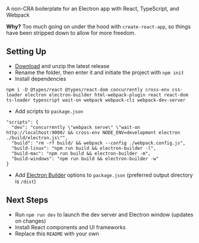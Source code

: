 A non-CRA boilerplate for an Electron app with React, TypeScript, and Webpack

**Why?** Too much going on under the hood with `create-react-app`, so things have been stripped down to allow for more freedom.

## Setting Up
* [Download](https://github.com/slashinfty/nocra-electron-ts/archive/refs/heads/main.zip) and unzip the latest release
* Rename the folder, then enter it and initiate the project with `npm init`
* Install dependencies

```
npm i -D @types/react @types/react-dom concurrently cross-env css-loader electron electron-builder html-webpack-plugin react react-dom ts-loader typescript wait-on webpack webpack-cli webpack-dev-server
```

* Add scripts to `package.json`

```
"scripts": {
  "dev": "concurrently \"webpack serve\" \"wait-on http://localhost:9000/ && cross-env NODE_ENV=development electron ./build/electron.js\"",
  "build": "rm -rf build/ && webpack --config ./webpack.config.js",
  "build-linux": "npm run build && electron-builder -l",
  "build-mac": "npm run build && electron-builder -m",
  "build-windows": "npm run build && electron-builder -w"
}
```

* Add [Electron Builder](https://www.electron.build/configuration/configuration#configuration) options to `package.json` (preferred output directory is `/dist`)

## Next Steps
* Run `npm run dev` to launch the dev server and Electron window (updates on changes)
* Install React components and UI frameworks
* Replace this `README` with your own